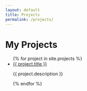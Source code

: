```yaml
---
layout: default
title: Projects
permalink: /projects/
---
```


# My Projects

<ul>
  {% for project in site.projects %}
    <li>
      <a href="{{ project.url | relative_url }}">{{ project.title }}</a>
        <p>{{ project.description }}</p>
    </li>
  {% endfor %}
</ul>